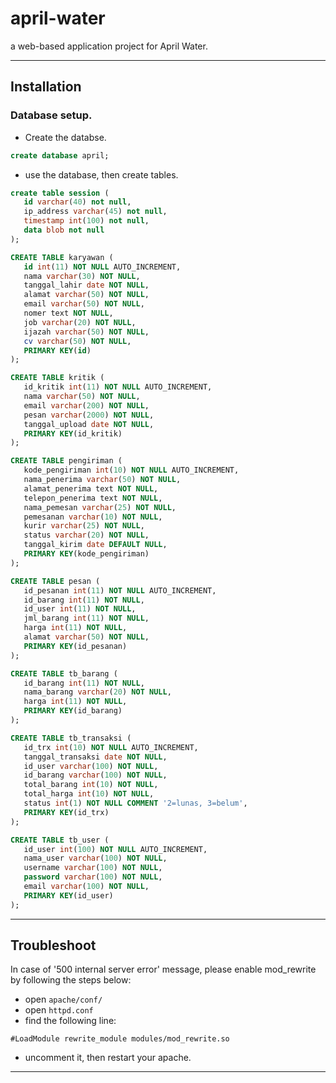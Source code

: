 # april-water
a web-based application project for April Water.

----
## Installation
### Database setup.
* Create the databse.
```sql
create database april;
 ```
* use the database, then create tables.
 ```sql
create table session (
    id varchar(40) not null,
    ip_address varchar(45) not null,
    timestamp int(100) not null,
    data blob not null
);

CREATE TABLE karyawan (
    id int(11) NOT NULL AUTO_INCREMENT,
    nama varchar(30) NOT NULL,
    tanggal_lahir date NOT NULL,
    alamat varchar(50) NOT NULL,
    email varchar(50) NOT NULL,
    nomer text NOT NULL,
    job varchar(20) NOT NULL,
    ijazah varchar(50) NOT NULL,
    cv varchar(50) NOT NULL,
    PRIMARY KEY(id)
);

CREATE TABLE kritik (
    id_kritik int(11) NOT NULL AUTO_INCREMENT,
    nama varchar(50) NOT NULL,
    email varchar(200) NOT NULL,
    pesan varchar(2000) NOT NULL,
    tanggal_upload date NOT NULL,
    PRIMARY KEY(id_kritik)
);

CREATE TABLE pengiriman (
    kode_pengiriman int(10) NOT NULL AUTO_INCREMENT,
    nama_penerima varchar(50) NOT NULL,
    alamat_penerima text NOT NULL,
    telepon_penerima text NOT NULL,
    nama_pemesan varchar(25) NOT NULL,
    pemesanan varchar(10) NOT NULL,
    kurir varchar(25) NOT NULL,
    status varchar(20) NOT NULL,
    tanggal_kirim date DEFAULT NULL,
    PRIMARY KEY(kode_pengiriman)
);

CREATE TABLE pesan (
    id_pesanan int(11) NOT NULL AUTO_INCREMENT,
    id_barang int(11) NOT NULL,
    id_user int(11) NOT NULL,
    jml_barang int(11) NOT NULL,
    harga int(11) NOT NULL,
    alamat varchar(50) NOT NULL,
    PRIMARY KEY(id_pesanan)
);

CREATE TABLE tb_barang (
    id_barang int(11) NOT NULL,
    nama_barang varchar(20) NOT NULL,
    harga int(11) NOT NULL,
    PRIMARY KEY(id_barang)
);

CREATE TABLE tb_transaksi (
    id_trx int(10) NOT NULL AUTO_INCREMENT,
    tanggal_transaksi date NOT NULL,
    id_user varchar(100) NOT NULL,
    id_barang varchar(100) NOT NULL,
    total_barang int(10) NOT NULL,
    total_harga int(10) NOT NULL,
    status int(1) NOT NULL COMMENT '2=lunas, 3=belum',
    PRIMARY KEY(id_trx)
);

CREATE TABLE tb_user (
    id_user int(100) NOT NULL AUTO_INCREMENT,
    nama_user varchar(100) NOT NULL,
    username varchar(100) NOT NULL,
    password varchar(100) NOT NULL,
    email varchar(100) NOT NULL,
    PRIMARY KEY(id_user)
);
 ```
 ----
## Troubleshoot
In case of '500 internal server error' message, please enable mod_rewrite by following the steps below:
* open `apache/conf/`
* open `httpd.conf`
* find the following line: 
```
#LoadModule rewrite_module modules/mod_rewrite.so
```
* uncomment it, then restart your apache.
----
